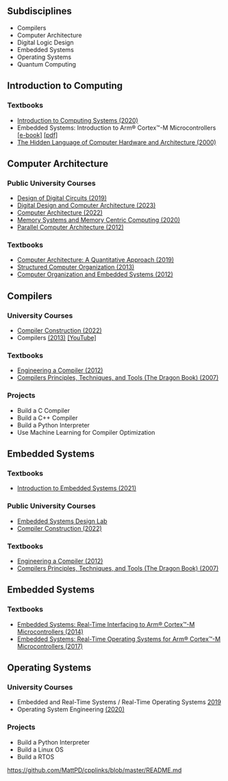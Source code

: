 ## Subdisciplines
- Compilers
- Computer Architecture
- Digital Logic Design
- Embedded Systems
- Operating Systems
- Quantum Computing

## Introduction to Computing
### Textbooks
- [Introduction to Computing Systems (2020)](https://drive.google.com/file/d/1pw9dR1m-126jGKXXb3ruts_8Zc5gfn7c/view?usp=drive_link)
- Embedded Systems: Introduction to Arm® Cortex™-M Microcontrollers [[e-book]](https://users.ece.utexas.edu/%7Evalvano/Volume1/IntroToEmbSys/) [[pdf]](https://drive.google.com/file/d/1WgyVnE6N87Yp9lfSeYXV-9OuaMeTL5fI/view?usp=drive_link)
- [The Hidden Language of Computer Hardware and Architecture (2000)](https://drive.google.com/file/d/195C-VB0AZdFJsli43rPsm6IdOZ7yTku3/view?usp=drive_link)

## Computer Architecture
### Public University Courses
- [Design of Digital Circuits (2019)](https://safari.ethz.ch/digitaltechnik/spring2019/doku.php?id=start)
- [Digital Design and Computer Architecture (2023)](https://safari.ethz.ch/digitaltechnik/spring2023/doku.php?id=schedule)
- [Computer Architecture (2022)](https://safari.ethz.ch/architecture/fall2022/doku.php?id=start)
- [Memory Systems and Memory Centric Computing (2020)](https://safari.ethz.ch/memory_systems/champery2020/doku.php?id=start)
- [Parallel Computer Architecture (2012)](https://course.ece.cmu.edu/~ece742/f12/doku.php?id=lectures)
### Textbooks
- [Computer Architecture: A Quantitative Approach (2019)](https://drive.google.com/file/d/1h8aZGINcObgdLOnO5mDLGhY7ILnjK4so/view?usp=drive_link)
- [Structured Computer Organization (2013)](https://drive.google.com/file/d/1o-VndRGDU5duRS-1frqQJ8bZRrWtlCXO/view?usp=drive_link)
- [Computer Organization and Embedded Systems (2012)](https://drive.google.com/file/d/169DKgWxHe7TKuJckVEwKdVybIiU73cRF/view?usp=drive_link)

## Compilers
### University Courses
- [Compiler Construction (2022)](https://courses.engr.illinois.edu/cs426/fa2022/)
- Compilers [(2013)](http://openclassroom.stanford.edu/MainFolder/CoursePage.php?course=Compilers) [[YouTube]](https://www.youtube.com/watch?v=HUNwSKbTDTc&list=PLEAYkSg4uSQ3yc_zf_f1GOxl5CZo0LVBb&index=2)
### Textbooks
- [Engineering a Compiler (2012)](https://drive.google.com/file/d/1gN-Ka-HqGjzFAu_w06KAgAhJg8lhjUF2/view?usp=drive_link)
- [Compilers Principles, Techniques, and Tools (The Dragon Book) (2007)](https://drive.google.com/file/d/1idyCPu5hsa4kEVEUg7E0CXGwRbo-xnTC/view?usp=drive_link)
### Projects
- Build a C Compiler
- Build a C++ Compiler
- Build a Python Interpreter
- Use Machine Learning for Compiler Optimization

## Embedded Systems
### Textbooks
- [Introduction to Embedded Systems (2021)](https://users.ece.utexas.edu/%7Evalvano/Volume1/IntroToEmbSys/)
### Public University Courses
- [Embedded Systems Design Lab](https://users.ece.utexas.edu/~valvano/EE445L/)
- [Compiler Construction (2022)](https://courses.engr.illinois.edu/cs426/fa2022/)
### Textbooks
- [Engineering a Compiler (2012)](https://drive.google.com/file/d/1gN-Ka-HqGjzFAu_w06KAgAhJg8lhjUF2/view?usp=drive_link)
- [Compilers Principles, Techniques, and Tools (The Dragon Book) (2007)](https://drive.google.com/file/d/1idyCPu5hsa4kEVEUg7E0CXGwRbo-xnTC/view?usp=drive_link)

## Embedded Systems
### Textbooks
- [Embedded Systems: Real-Time Interfacing to Arm® Cortex™-M Microcontrollers (2014)](https://drive.google.com/file/d/1SApPsrifvTVuzk193UbheAF9JAXGcRIc/view?usp=drive_link)
- [Embedded Systems: Real-Time Operating Systems for Arm® Cortex™-M Microcontrollers (2017)](https://drive.google.com/file/d/14-nbdcOP3y0G8QhtBvncZHst80fHHHK_/view?usp=drive_link)

## Operating Systems
### University Courses
- Embedded and Real-Time Systems / Real-Time Operating Systems [2019](https://users.ece.utexas.edu/~gerstl/ee445m_s19/index.html)
- Operating System Engineering [(2020)](https://pdos.csail.mit.edu/6.S081/2020/schedule.html)
### Projects
- Build a Python Interpreter
- Build a Linux OS
- Build a RTOS

https://github.com/MattPD/cpplinks/blob/master/README.md
